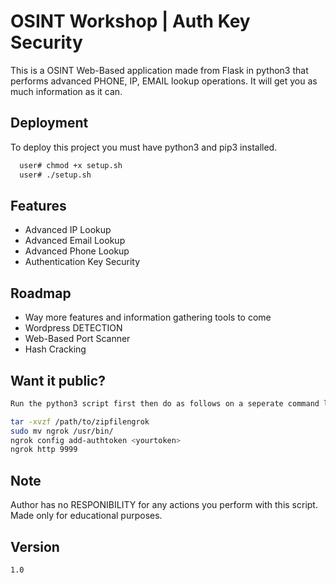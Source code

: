 
# OSINT Workshop | Auth Key Security

This is a OSINT Web-Based application made from Flask in python3 that performs advanced PHONE, IP, EMAIL lookup operations. It will get you as much information as it can. 


## Deployment

To deploy this project you must have python3 and pip3 installed.

```bash
  user# chmod +x setup.sh
  user# ./setup.sh
```



## Features

- Advanced IP Lookup
- Advanced Email Lookup 
- Advanced Phone Lookup
- Authentication Key Security


## Roadmap

- Way more features and information gathering tools to come
- Wordpress DETECTION 
- Web-Based Port Scanner
- Hash Cracking 


## Want it public?

```bash 
Run the python3 script first then do as follows on a seperate command line:

tar -xvzf /path/to/zipfilengrok
sudo mv ngrok /usr/bin/
ngrok config add-authtoken <yourtoken>
ngrok http 9999
```
## Note

Author has no RESPONIBILITY for any actions you perform with this script. Made only for educational purposes.
## Version

`1.0`
